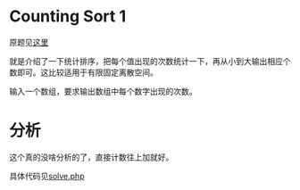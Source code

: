 # Counting Sort 1
原题见[这里](https://www.hackerrank.com/challenges/countingsort1/problem)

就是介绍了一下统计排序，把每个值出现的次数统计一下，再从小到大输出相应个数即可。这比较适用于有限固定离散空间。

输入一个数组，要求输出数组中每个数字出现的次数。

# 分析

这个真的没啥分析的了，直接计数往上加就好。

具体代码见[solve.php](./solve.php)

